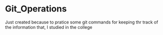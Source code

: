# Git_Operations
Just created because to pratice some git commands for keeping thr track of the information that, I studied in the college
